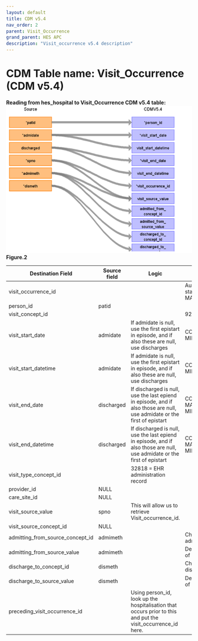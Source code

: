 ```yaml
---
layout: default
title: CDM v5.4
nav_order: 2
parent: Visit_Occurrence
grand_parent: HES APC
description: "Visit_occurrence v5.4 description"
---
```


# CDM Table name: Visit_Occurrence (CDM v5.4)

**Reading from hes_hospital to Visit_Occurrence CDM v5.4 table:**
![](images/image12.png)
**Figure.2**

| Destination Field | Source field | Logic | Comment field |
| --- | --- | --- | --- |
| visit_occurrence_id |  |  | Autogenerate: if table is empty, start from MAX(public.visit_occurrence)+1  |
| person_id | patid |  |  |
| visit_concept_id |  |  | 9201 = Inpatient visit |
| visit_start_date | admidate |  If admidate is null, use the first epistart in episode, and if also these are null, use discharges| COALESCE(admidate, MIN(epistart), discharged) |
| visit_start_datetime | admidate  | If admidate is null, use the first epistart in episode, and if also these are null, use discharges | COALESCE(admidate, MIN(epistart), discharged) |
| visit_end_date | discharged | If discharged is null, use the last epiend in episode, and if also those are null, use admidate or the first of epistart | COALESCE(discharged, MAX(epiend), admidate, MIN(epistart)) |
| visit_end_datetime | discharged |If discharged is null, use the last epiend in episode, and if also those are null, use admidate or the first of epistart| COALESCE(discharged, MAX(epiend), admidate, MIN(epistart)) |
| visit_type_concept_id |  | 32818 = EHR administration record |  |
| provider_id |NULL | |  |
| care_site_id | NULL| |  |
| visit_source_value | spno | This will allow us to retrieve Visit_occurrence_id. |  |
| visit_source_concept_id |NULL  |  |  |
| admitting_from_source_concept_id | admimeth |  | Check for OMOP codes from admimeth |
| admitting_from_source_value | admimeth |  | Definition to be added instead of number |
| discharge_to_concept_id | dismeth |  | Check for OMOP codes from dismeth |
| discharge_to_source_value | dismeth |  | Definition to be added instead of number |
| preceding_visit_occurrence_id |  | Using person_id, look up the hospitalisation that occurs prior to this and put the visit_occurrence_id here. |  |
